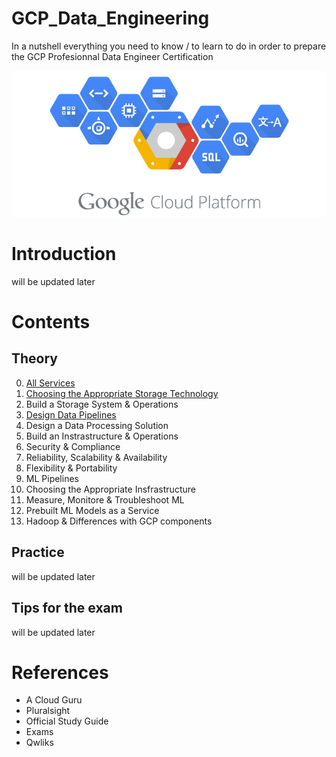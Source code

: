 # GCP_Data_Engineering
In a nutshell everything you need to know / to learn to do in order to prepare the GCP Profesionnal Data Engineer Certification

![Example](Theory/pictures/GCP_logo.png "Example")

# Introduction
will be updated later

# Contents

## Theory
0. [All Services](Theory/Components.md)
1. [Choosing the Appropriate Storage Technology](Theory/Storage.md)
2. Build a Storage System & Operations
3. [Design Data Pipelines](Theory/Pipelines.md)
4. Design a Data Processing Solution
5. Build an Instrastructure & Operations
6. Security & Compliance
7. Reliability, Scalability & Availability
8. Flexibility & Portability
9. ML Pipelines
10. Choosing the Appropriate Insfrastructure
11. Measure, Monitore & Troubleshoot ML
12. Prebuilt ML Models as a Service
13. Hadoop & Differences with GCP components


## Practice
will be updated later

## Tips for the exam
will be updated later

# References
- A Cloud Guru
- Pluralsight
- Official Study Guide
- Exams
- Qwliks
